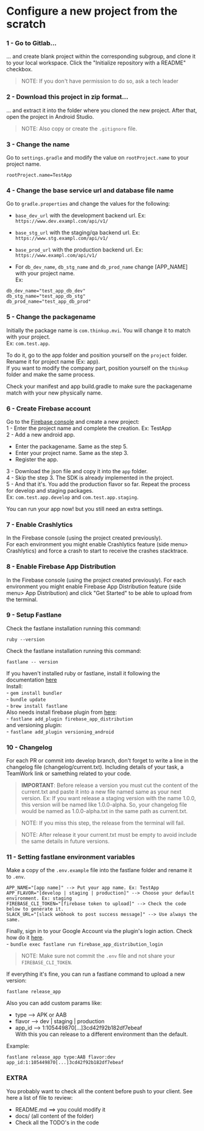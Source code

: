 # Configure a new project from the scratch

### 1 - Go to Gitlab...

... and create blank project within the corresponding subgroup, and clone it to your local workspace.
Click the "Initialize repository with a README" checkbox.
> NOTE: If you don't have permission to do so, ask a tech leader

### 2 - Download this project in zip format...

... and extract it into the folder where you cloned the new project.
After that, open the project  in Android Studio.

> NOTE: Also copy or create the `.gitignore` file.

### 3 - Change the name

Go to `settings.gradle` and modify the value on `rootProject.name` to your project name.
```
rootProject.name=TestApp
```

### 4 - Change the base service url and database file name

Go to `gradle.properties` and change the values for the following:        

- `base_dev_url` with the development backend url. Ex: `https://www.dev.exampl.com/api/v1/`
- `base_stg_url` with the staging/qa backend url. Ex: `https://www.stg.exampl.com/api/v1/`
- `base_prod_url` with the production backend url. Ex: `https://www.exampl.com/api/v1/`

- For `db_dev_name`, `db_stg_name` and `db_prod_name` change [APP_NAME] with your project name.     
Ex:
```
db_dev_name="test_app_db_dev"
db_stg_name="test_app_db_stg"
db_prod_name="test_app_db_prod"
```

### 5 - Change the packagename

Initially the package name is `com.thinkup.mvi`. You will change it to match with your project.     
Ex: `com.test.app`.

To do it, go to the app folder and position yourself on the `project` folder. Rename it for project name (Ex: app).         
If you want to modify the company part, position yourself on the `thinkup` folder and make the same process.           

Check your manifest and app build.gradle to make sure the packagename match with your new physically name.          

### 6 - Create Firebase account

Go to the [Firebase console](https://console.firebase.google.com/u/0/) and create a new project:        
1 - Enter the project name and complete the creation. Ex: TestApp           
2 - Add a new android app.          
- Enter the packagename. Same as the step 5.            
- Enter your project name. Same as the step 3.          
- Register the app. 
        
3 - Download the json file and copy it into the `app` folder.           
4 - Skip the step 3. The SDK is already implemented in the project.         
5 - And that it's. You add the production flavor so far. Repeat the process for develop and staging packages.           
Ex:  `com.test.app.develop` and `com.test.app.staging`.         


You can run your app now! but you still need an extra settings.         

### 7 - Enable Crashlytics

In the Firebase console (using the project created previously).         
For each environment you might enable Crashlytics feature (side menu> Crashlytics) and force a crash to start
to receive the crashes stacktrace.

### 8 - Enable Firebase App Distribution

In the Firebase console (using the project created previously).
For each environment you might enable Firebase App Distribution feature (side menu> App Distribution) and click "Get Started"
to be able to upload from the terminal.

### 9 - Setup Fastlane

Check the fastlane installation running this command:           
```
ruby --version
```
Check the fastlane installation running this command:           
```
fastlane -- version
```
If you haven't installed ruby or fastlane, install it following the documentation [here](https://docs.fastlane.tools/getting-started/android/setup/)         
Install:            
    - `gem install bundler`         
    - `bundle update`           
    - `brew install fastlane`           
Also needs install firebase plugin from [here](https://firebase.google.com/docs/app-distribution/android/distribute-fastlane?apptype=aab):          
    - `fastlane add_plugin firebase_app_distribution`           
and versioning plugin:          
    - `fastlane add_plugin versioning_android`

### 10 - Changelog

For each PR or commit into develop branch, don't forget to write a line in the changelog file (changelog/current.txt).
Including details of your task, a TeamWork link or samething related to your code.

> **IMPORTANT**: Before release a version you must cut the content of the current.txt and paste it into a new file named same as your next version. Ex: If you want release a staging version with the name 1.0.0, this version will be named like 1.0.0-alpha. So, your changelog file would be named as 1.0.0-alpha.txt in the same path as current.txt.

> NOTE: If you miss this step, the release from the terminal will fail.

> NOTE: After release it your current.txt must be empty to avoid include the same details in future versions.

### 11 - Setting fastlane environment variables

Make a copy of the `.env.example` file into the fastlane folder and rename it to `.env`.           

```
APP_NAME="[app name]" --> Put your app name. Ex: TestApp
APP_FLAVOR="[develop | staging | production]" --> Choose your default environment. Ex: staging
FIREBASE_CLI_TOKEN="[firebase token to upload]" --> Check the code below to generate it.
SLACK_URL="[slack webhook to post success message]" --> Use always the same.
```

Finally, sign in to your Google Account via the plugin's login action. Check how do it [here](https://firebase.google.com/docs/app-distribution/android/distribute-fastlane?authuser=0&apptype=apk#google-acc-fastlane).            
    - `bundle exec fastlane run firebase_app_distribution_login`            

> NOTE: Make sure not commit the `.env` file and not share your `FIREBASE_CLI_TOKEN`.

If everything it's fine, you can run a fastlane command to upload a new version:                
```
fastlane release_app
```
Also you can add custom params like:            
- type --> APK or AAB           
- flavor --> dev | staging | production         
- app_id --> 1:105449870[...]3cd42f92b182df7ebeaf           
With this you can release to a different environment than the default.           

Example:            
```
fastlane release_app type:AAB flavor:dev app_id:1:105449870[...]3cd42f92b182df7ebeaf
```

### EXTRA

You probably want to check all the content before push to your client. See here a list of file to review:

- README.md ==> you could modify it
- docs/ (all content of the folder)
- Check all the TODO's in the code

